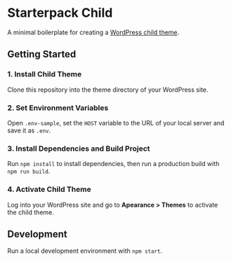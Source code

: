 # Starterpack Child

A minimal boilerplate for creating a [WordPress child theme](https://developer.wordpress.org/themes/advanced-topics/child-themes/).

## Getting Started

### 1. Install Child Theme

Clone this repository into the theme directory of your WordPress site.

### 2. Set Environment Variables

Open `.env-sample`, set the `HOST` variable to the URL of your local server and save it as `.env`.

### 3. Install Dependencies and Build Project

Run `npm install` to install dependencies, then run a production build with `npm run build`.

### 4. Activate Child Theme

Log into your WordPress site and go to **Apearance > Themes** to activate the child theme.

## Development

Run a local development environment with `npm start`.
